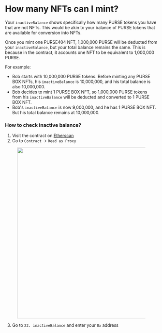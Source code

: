 # How many NFTs can I mint?

Your `inactiveBalance` shows specifically how many PURSE tokens you have that are not NFTs. This would be akin to your balance of PURSE tokens that are available for conversion into NFTs.&#x20;

Once you mint one PURSE404 NFT, 1,000,000 PURSE will be deducted from your `inactiveBalance`, but your total balance remains the same. This is because in the contract, it accounts one NFT to be equivalent to 1,000,000 PURSE.

For example:

* Bob starts with 10,000,000 PURSE tokens. Before minting any PURSE BOX NFTs, his `inactiveBalance` is 10,000,000, and his total balance is also 10,000,000.
* Bob decides to mint 1 PURSE BOX NFT, so 1,000,000 PURSE tokens from his `inactiveBalance` will be deducted and converted to 1 PURSE BOX NFT.
* Bob's `inactiveBalance` is now 9,000,000, and he has 1 PURSE BOX NFT. But his total balance remains at 10,000,000.

### How to check inactive balance?

1. Visit the contract on [Etherscan](https://etherscan.io/address/0x95987b0cdC7F65d989A30B3B7132a38388c548Eb)
2. Go to `Contract` -> `Read as Proxy`

<figure><img src="https://lh7-us.googleusercontent.com/FBUHhE9t1lKFwWEHkXpCWNWw0VOiu5h8L37PqjpYf_7WA499ni_O-mlwoP7dUHlCS76UC0thQ-vlluVbhFLdggIRpzv2trps0zG56aMRbdC1-d4JeJEJcl_wAtrNYSeFuzD12aQ0Y_2aXXx1vQcIJe0" alt="" width="563"><figcaption></figcaption></figure>

3. Go to `22. inactiveBalance` and enter your `0x` address

<figure><img src="https://lh7-us.googleusercontent.com/wMtEribMA6qQ-lRrfeEE-UJK6ISmuVW0GW0aZifZeAek95oE_j6PHL-jyczg9Apou80mGRlISA1TR1ZKXp3C3CFfTVPWJ8zA6dtlHEP9KgzmDq69v9L5LX1TbSD_v8A_G7R9hqGTkB6ZVzwpV55Si48" alt=""><figcaption></figcaption></figure>

